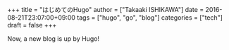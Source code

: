 +++
title = "はじめてのHugo"
author = ["Takaaki ISHIKAWA"]
date = 2016-08-21T23:07:00+09:00
tags = ["hugo", "go", "blog"]
categories = ["tech"]
draft = false
+++

Now, a new blog is up by Hugo!
